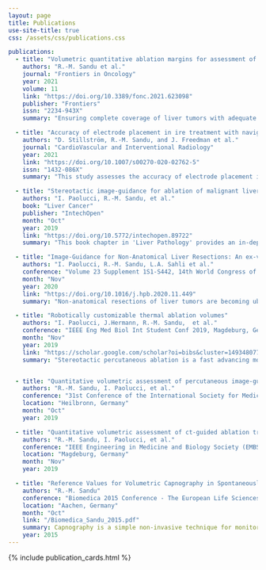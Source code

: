 ```yaml
---
layout: page
title: Publications
use-site-title: true
css: /assets/css/publications.css

publications:
  - title: "Volumetric quantitative ablation margins for assessment of ablation completeness in thermal ablation of liver tumours"
    authors: "R.-M. Sandu et al."
    journal: "Frontiers in Oncology"
    year: 2021
    volume: 11
    link: "https://doi.org/10.3389/fonc.2021.623098"
    publisher: "Frontiers"
    issn: "2234-943X"
    summary: "Ensuring complete coverage of liver tumors with adequate margins during thermal ablation is essential for treatment success. Traditional 2D visual inspections are variable, so this study introduces a volumetric quantitative ablation margin (QAM) approach. Results confirmed its effectiveness, and the code is publicly available, promoting standardized, objective evaluation. "

  - title: "Accuracy of electrode placement in ire treatment with navigated guidance"
    authors: "D. Stillström, R.-M. Sandu, and J. Freedman et al."
    journal: "CardioVascular and Interventional Radiology"
    year: 2021
    link: "https://doi.org/10.1007/s00270-020-02762-5"
    issn: "1432-086X"
    summary: "This study assesses the accuracy of electrode placement in irreversible electroporation (IRE) for liver tumors using a stereotactic CT-based navigation system. Analyzing data from 51 treatments involving 84 tumors in 60 patients, the study compared planned and actual electrode placements, measuring lateral and angular errors. The findings confirm that this navigation system is safe, accurate, and user-friendly for IRE treatments."

  - title: "Stereotactic image-guidance for ablation of malignant liver tumors"
    authors: "I. Paolucci, R.-M. Sandu, et al."
    book: "Liver Cancer"
    publisher: "IntechOpen"
    month: "Oct"
    year: 2019
    link: "https://doi.org/10.5772/intechopen.89722"
    summary: "This book chapter in 'Liver Pathology' provides an in-depth review of stereotactic percutaneous ablation, a rapidly advancing treatment for liver tumors. Improved CT imaging and stereotactic image-guidance enhance the safety, efficacy, and accuracy of ablation, making it an increasingly favored option among physicians."

  - title: "Image-Guidance for Non-Anatomical Liver Resections: An ex-vivo Study"
    authors: "I. Paolucci, R.-M. Sandu, L.A. Sahli et al."
    conference: "Volume 23 Supplement 1S1-S442, 14th World Congress of the International Hepato-Pancreato-Biliary Association"
    month: "Nov"
    year: 2020
    link: "https://doi.org/10.1016/j.hpb.2020.11.449"
    summary: "Non-anatomical resections of liver tumors are becoming ubiquitous because they spare a larger portion of healthy liver parenchyma. Image-guidance systems have been introduced to provide additional guidance, but are rarely used due to their inaccuracy. Therefore, we have designed a new navigation approach that renders a surgical plan intra-operatively in real time using only navigated ultrasound."

  - title: "Robotically customizable thermal ablation volumes"
    authors: "I. Paolucci, J.Hermann, R.-M. Sandu,  et al."
    conference: "IEEE Eng Med Biol Int Student Conf 2019, Magdeburg, Ger B Proc "
    month: "Nov"
    year: 2019
    link: "https://scholar.google.com/scholar?oi=bibs&cluster=14934807716303517746&btnI=1&hl=en"
    summary: "Stereotactic percutaneous ablation is a fast advancing modality for treatment of tumors in soft solid organs such as the liver, kidney and lung. In this study, we have investigated the possibility of creating ablation volumes with configurable shapes through synchronous modulation of ablation power and applicator position, in an ex-vivo porcine liver model."


  - title: "Quantitative volumetric assessment of percutaneous image-guided microwave ablations for colorectal liver metastases"
    authors: "R.-M. Sandu, I. Paolucci, et al."
    conference: "31st Conference of the International Society for Medical Innovation and Technology (iSMIT)"
    location: "Heilbronn, Germany"
    month: "Oct"
    year: 2019

  - title: "Quantitative volumetric assessment of ct-guided ablation treatments for colorectal liver metastases"
    authors: "R.-M. Sandu, I. Paolucci, et al."
    conference: "IEEE Engineering in Medicine and Biology Society (EMBS) International Student Conference (ISC)"
    location: "Magdeburg, Germany"
    month: "Nov"
    year: 2019

  - title: "Reference Values for Volumetric Capnography in Spontaneously Breathing Subjects"
    authors: "R.-M. Sandu"
    conference: "Biomedica 2015 Conference - The European Life Sciences Summit"
    location: "Aachen, Germany"
    month: "Oct"
    link: "/Biomedica_Sandu_2015.pdf" 
    summary: Capnography is a simple non-invasive technique for monitoring the CO2 concentration in the exhaled breath. It is used to detect early adverse respiratory events and life-threatening conditions by cardiologists, pediatrics, in respiratory therapy and emergency care. Although it describes the patient’s cardiorespiratory dynamics the technique is still underutilized due to a lack of quantitative means for assessing it. An automated analysis of the capnogram would allow a quantitative assessment of the cardiorespiratory states of both healthy and diseased patients. The typical feature values determined in this study for healthy subjects are comparable with values reported in related literature.
    year: 2015  
---
```


{% include publication_cards.html %}
```